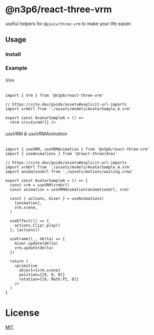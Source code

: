 # @n3p6/react-three-vrm

useful helpers for `@pixiv/three-vrm` to make your life easier.

## Usage

### Install

### Example

###### Vrm

```tsx
import { Vrm } from '@n3p6/react-three-vrm'

// https://vite.dev/guide/assets#explicit-url-imports
import vrmUrl from './assets/models/AvatarSample_A.vrm'

export const AvatarSampleA = () =>
  <Vrm src={vrmUrl} />
```

###### useVRM & useVRMAnimation
```tsx
import { useVRM, useVRMAnimation } from '@n3p6/react-three-vrm'
import { useAnimations } from '@react-three/drei'

// https://vite.dev/guide/assets#explicit-url-imports
import vrmUrl from './assets/models/AvatarSample_A.vrm'
import animationUrl from './assets/motions/waiting.vrma'

export const AvatarSampleA = () => {
  const vrm = useVRM(vrmUrl)
  const animation = useVRMAnimation(animationUrl, vrm)

  const { actions, mixer } = useAnimations(
    [animation],
    vrm.scene,
  )

  useEffect(() => {
    actions.Clip!.play()
  }, [actions])

  useFrame((_, delta) => {
    mixer.update(delta)
    vrm.update(delta)
  })

  return (
    <primitive
      object={vrm.scene}
      position={[0, 0, 0]}
      rotation={[0, Math.PI, 0]}
    />
  )
}
```

# License

[MIT](../../LICENSE.md)
